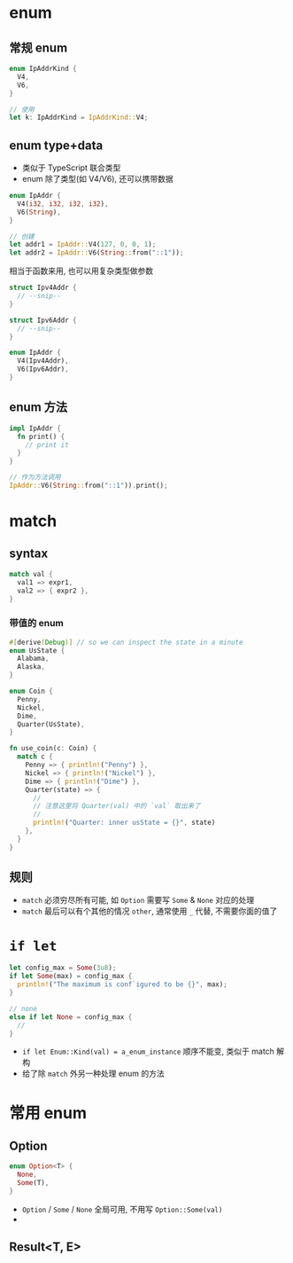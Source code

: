 # enum

## 常规 enum

```rust
enum IpAddrKind {
  V4,
  V6,
}

// 使用
let k: IpAddrKind = IpAddrKind::V4;
```

## enum type+data

- 类似于 TypeScript 联合类型
- enum 除了类型(如 V4/V6), 还可以携带数据

```rust
enum IpAddr {
  V4(i32, i32, i32, i32),
  V6(String),
}

// 创建
let addr1 = IpAddr::V4(127, 0, 0, 1);
let addr2 = IpAddr::V6(String::from("::1"));
```

相当于函数来用, 也可以用复杂类型做参数

```rust
struct Ipv4Addr {
  // --snip--
}

struct Ipv6Addr {
  // --snip--
}

enum IpAddr {
  V4(Ipv4Addr),
  V6(Ipv6Addr),
}
```

## enum 方法

```rust
impl IpAddr {
  fn print() {
    // print it
  }
}

// 作为方法调用
IpAddr::V6(String::from("::1")).print();
```

# match

## syntax

```rust
match val {
  val1 => expr1,
  val2 => { expr2 },
}
```

### 带值的 enum

```rust
#[derive(Debug)] // so we can inspect the state in a minute
enum UsState {
  Alabama,
  Alaska,
}

enum Coin {
  Penny,
  Nickel,
  Dime,
  Quarter(UsState),
}

fn use_coin(c: Coin) {
  match c {
    Penny => { println!("Penny") },
    Nickel => { println!("Nickel") },
    Dime => { println!("Dime") },
    Quarter(state) => {
      //
      // 注意这里将 Quarter(val) 中的 `val` 取出来了
      //
      println!("Quarter: inner usState = {}", state)
    },
  }
}

```

## 规则

- `match` 必须穷尽所有可能, 如 `Option` 需要写 `Some` & `None` 对应的处理
- `match` 最后可以有个其他的情况 `other`, 通常使用 `_` 代替, 不需要你面的值了

# `if let`

```rust
let config_max = Some(3u8);
if let Some(max) = config_max {
  println!("The maximum is conf`igured to be {}", max);
}

// none
else if let None = config_max {
  //
}
```

- `if let Enum::Kind(val) = a_enum_instance` 顺序不能变, 类似于 match 解构
- 给了除 `match` 外另一种处理 enum 的方法

# 常用 enum

## Option<T>

```rust
enum Option<T> {
  None,
  Some(T),
}
```

- `Option` / `Some` / `None` 全局可用, 不用写 `Option::Some(val)`
-

## Result<T, E>
